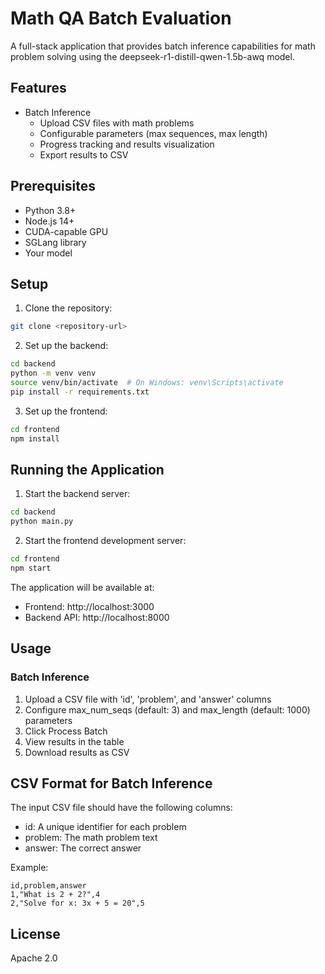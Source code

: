 # Math QA Batch Evaluation

A full-stack application that provides batch inference capabilities for math problem solving using the deepseek-r1-distill-qwen-1.5b-awq model.

## Features

- Batch Inference
  - Upload CSV files with math problems
  - Configurable parameters (max sequences, max length)
  - Progress tracking and results visualization
  - Export results to CSV

## Prerequisites

- Python 3.8+
- Node.js 14+
- CUDA-capable GPU
- SGLang library
- Your model

## Setup

1. Clone the repository:
```bash
git clone <repository-url>
```

2. Set up the backend:
```bash
cd backend
python -m venv venv
source venv/bin/activate  # On Windows: venv\Scripts\activate
pip install -r requirements.txt
```

3. Set up the frontend:
```bash
cd frontend
npm install
```

## Running the Application

1. Start the backend server:
```bash
cd backend
python main.py
```

2. Start the frontend development server:
```bash
cd frontend
npm start
```

The application will be available at:
- Frontend: http://localhost:3000
- Backend API: http://localhost:8000

## Usage

### Batch Inference
1. Upload a CSV file with 'id', 'problem', and 'answer' columns
2. Configure max_num_seqs (default: 3) and max_length (default: 1000) parameters
3. Click Process Batch
4. View results in the table
5. Download results as CSV

## CSV Format for Batch Inference

The input CSV file should have the following columns:
- id: A unique identifier for each problem
- problem: The math problem text
- answer: The correct answer

Example:
```csv
id,problem,answer
1,"What is 2 + 2?",4
2,"Solve for x: 3x + 5 = 20",5
```

## License

Apache 2.0